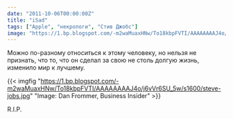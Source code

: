 ```yaml
---
date: "2011-10-06T00:00:00Z"
title: "iSad"
tags: ["Apple", "некрологи", "Стив Джобс"]
image: "https://1.bp.blogspot.com/-m2waMuaxHNw/To18kbpFVTI/AAAAAAAAJ4o/j6vVr6SU_5w/s1600/steve-jobs.jpg"
---
```


Можно по-разному относиться к этому человеку, но нельзя не признать, что то, что он сделал за свою не столь долгую жизнь, изменило мир к лучшему.

<!--more-->

{{< imgfig "https://1.bp.blogspot.com/-m2waMuaxHNw/To18kbpFVTI/AAAAAAAAJ4o/j6vVr6SU_5w/s1600/steve-jobs.jpg" "Image: Dan Frommer, Business Insider" >}}

R.I.P.

